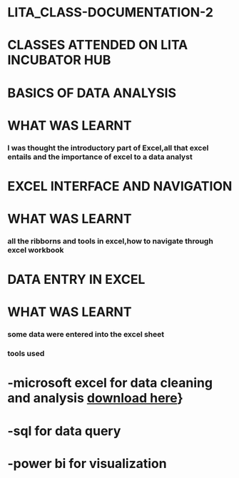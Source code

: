 # LITA_CLASS-DOCUMENTATION-2

# CLASSES ATTENDED ON LITA INCUBATOR HUB

# BASICS OF DATA ANALYSIS
# WHAT WAS LEARNT

### I was thought the introductory part of Excel,all that excel entails and the importance of excel to a data analyst

# EXCEL INTERFACE AND NAVIGATION
# WHAT WAS LEARNT

### all the ribborns and tools in excel,how to navigate through excel workbook

# DATA ENTRY IN EXCEL
# WHAT WAS LEARNT

### some data were entered into the excel sheet

### tools used

 # -microsoft excel for data cleaning and analysis [download here](http:/www.microsoft.com)}
# -sql for data query 
# -power bi for visualization


